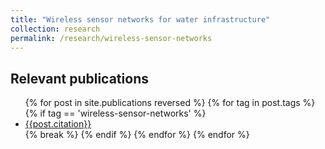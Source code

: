 ```yaml
---
title: "Wireless sensor networks for water infrastructure"
collection: research
permalink: /research/wireless-sensor-networks
---
```


## Relevant publications

<ul>
{% for post in site.publications reversed %}
  {% for tag in post.tags %}
    {% if tag == 'wireless-sensor-networks' %}
      <li class="publication__li"><a href="{{post.permalink}}">{{post.citation}}</a></li>
      {% break %}
    {% endif %}
  {% endfor %}
{% endfor %}
</ul>
